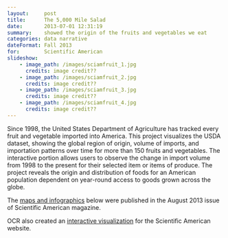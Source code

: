 ```yaml
---
layout:     post
title:      The 5,000 Mile Salad
date:       2013-07-01 12:31:19
summary:    showed the origin of the fruits and vegetables we eat
categories: data narrative
dateFormat: Fall 2013
for:        Scientific American 
slideshow:
    - image_path: /images/sciamfruit_1.jpg
      credits: image credit??
    - image_path: /images/sciamfruit_2.jpg
      credits: image credit??
    - image_path: /images/sciamfruit_3.jpg
      credits: image credit??
    - image_path: /images/sciamfruit_4.jpg
      credits: image credit??     
---
```


Since 1998, the United States Department of Agriculture has tracked every fruit and vegetable imported into America. This project visualizes the USDA dataset, showing the global region of origin, volume of imports, and importation patterns over time for more than 150 fruits and vegetables. The interactive portion allows users to observe the change in import volume from 1998 to the present for their selected item or items of produce. The project reveals the origin and distribution of foods for an American population dependent on year-round access to goods grown across the globe.

The <a href="http://www.scientificamerican.com/article/us-demand-for-fruits-and-vegetables-drives-up-imports/" target="_blank">maps and infographics</a> below were published in the August 2013 issue of Scientific American magazine.

OCR also created an <a href="http://scientificamerican.com/sep2013/graphic-science" target="_blank">interactive visualization</a> for the Scientific American website.